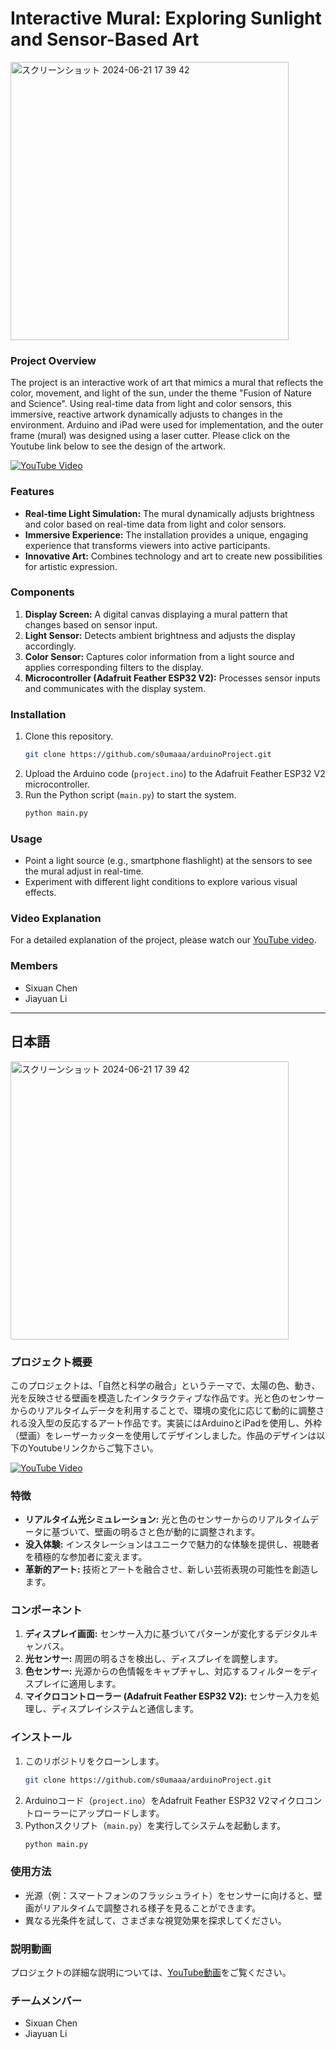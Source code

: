 
# Interactive Mural: Exploring Sunlight and Sensor-Based Art

<img width="445" alt="スクリーンショット 2024-06-21 17 39 42" src="https://github.com/s0umaaa/arduinoProject/assets/62178616/7d7da359-a159-490f-8d9e-dea5fdb31f3d">

### Project Overview
The project is an interactive work of art that mimics a mural that reflects the color, movement, and light of the sun, under the theme "Fusion of Nature and Science". Using real-time data from light and color sensors, this immersive, reactive artwork dynamically adjusts to changes in the environment. Arduino and iPad were used for implementation, and the outer frame (mural) was designed using a laser cutter. Please click on the Youtube link below to see the design of the artwork.

[![YouTube Video](https://img.youtube.com/vi/2enRfUNRr8E/0.jpg)](https://www.youtube.com/watch?v=2enRfUNRr8E)






### Features
- **Real-time Light Simulation:** The mural dynamically adjusts brightness and color based on real-time data from light and color sensors.
- **Immersive Experience:** The installation provides a unique, engaging experience that transforms viewers into active participants.
- **Innovative Art:** Combines technology and art to create new possibilities for artistic expression.

### Components
1. **Display Screen:** A digital canvas displaying a mural pattern that changes based on sensor input.
2. **Light Sensor:** Detects ambient brightness and adjusts the display accordingly.
3. **Color Sensor:** Captures color information from a light source and applies corresponding filters to the display.
4. **Microcontroller (Adafruit Feather ESP32 V2):** Processes sensor inputs and communicates with the display system.

### Installation
1. Clone this repository.
   ```bash
   git clone https://github.com/s0umaaa/arduinoProject.git
   ```
2. Upload the Arduino code (`project.ino`) to the Adafruit Feather ESP32 V2 microcontroller.
3. Run the Python script (`main.py`) to start the system.
   ```bash
   python main.py
   ```

### Usage
- Point a light source (e.g., smartphone flashlight) at the sensors to see the mural adjust in real-time.
- Experiment with different light conditions to explore various visual effects.

### Video Explanation
For a detailed explanation of the project, please watch our [YouTube video](https://www.youtube.com/watch?v=2enRfUNRr8E).

### Members
- Sixuan Chen
- Jiayuan Li

---

## 日本語

<img width="445" alt="スクリーンショット 2024-06-21 17 39 42" src="https://github.com/s0umaaa/arduinoProject/assets/62178616/ed78cbb9-d239-41b9-bf62-6dea1db08d26">


### プロジェクト概要
このプロジェクトは、「自然と科学の融合」というテーマで、太陽の色、動き、光を反映させる壁画を模造したインタラクティブな作品です。光と色のセンサーからのリアルタイムデータを利用することで、環境の変化に応じて動的に調整される没入型の反応するアート作品です。実装にはArduinoとiPadを使用し、外枠（壁画）をレーザーカッターを使用してデザインしました。作品のデザインは以下のYoutubeリンクからご覧下さい。

[![YouTube Video](https://img.youtube.com/vi/2enRfUNRr8E/0.jpg)](https://www.youtube.com/watch?v=2enRfUNRr8E)



### 特徴
- **リアルタイム光シミュレーション:** 光と色のセンサーからのリアルタイムデータに基づいて、壁画の明るさと色が動的に調整されます。
- **没入体験:** インスタレーションはユニークで魅力的な体験を提供し、視聴者を積極的な参加者に変えます。
- **革新的アート:** 技術とアートを融合させ、新しい芸術表現の可能性を創造します。

### コンポーネント
1. **ディスプレイ画面:** センサー入力に基づいてパターンが変化するデジタルキャンバス。
2. **光センサー:** 周囲の明るさを検出し、ディスプレイを調整します。
3. **色センサー:** 光源からの色情報をキャプチャし、対応するフィルターをディスプレイに適用します。
4. **マイクロコントローラー (Adafruit Feather ESP32 V2):** センサー入力を処理し、ディスプレイシステムと通信します。

### インストール
1. このリポジトリをクローンします。
   ```bash
   git clone https://github.com/s0umaaa/arduinoProject.git
   ```
2. Arduinoコード（`project.ino`）をAdafruit Feather ESP32 V2マイクロコントローラーにアップロードします。
3. Pythonスクリプト（`main.py`）を実行してシステムを起動します。
   ```bash
   python main.py
   ```

### 使用方法
- 光源（例：スマートフォンのフラッシュライト）をセンサーに向けると、壁画がリアルタイムで調整される様子を見ることができます。
- 異なる光条件を試して、さまざまな視覚効果を探求してください。

### 説明動画
プロジェクトの詳細な説明については、[YouTube動画](https://www.youtube.com/watch?v=2enRfUNRr8E)をご覧ください。

### チームメンバー
- Sixuan Chen
- Jiayuan Li
